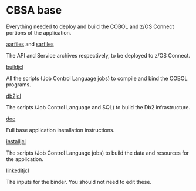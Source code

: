 # CBSA base

Everything needed to deploy and build the COBOL and z/OS Connect portions of the application.

[aarfiles](./aarfiles/README.md) and [sarfiles](./sarfiles/README.md)

The API and Service archives respectively, to be deployed to z/OS Connect.

[buildjcl](./buildjcl/README.md)

All the scripts (Job Control Language jobs) to compile and bind the COBOL programs.

[db2jcl](./db2jcl/README.md)

The scripts (Job Control Language and SQL) to build the Db2 infrastructure.

[doc](./doc/CBSA_base_cobol_installation_instructions.md)

Full base application installation instructions.

[installjcl](./installjcl/README.md)

The scripts (Job Control Language jobs) to build the data and resources for the application.

[linkeditjcl](./linkeditjcl/README.md)

The inputs for the binder. You should not need to edit these.


